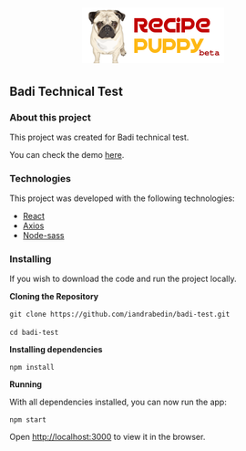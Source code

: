 <h1 align="center">
    <img alt="recipe-puppy" src=".github/logo-recipe-puppy.png" width="250px" />
</h1>

## Badi Technical Test

### About this project

This project was created for Badi technical test.

You can check the demo [here](https://badi-test.herokuapp.com/).

### Technologies

This project was developed with the following technologies:

- [React](https://reactjs.org)
- [Axios](https://www.npmjs.com/package/axios)
- [Node-sass](https://www.npmjs.com/package/node-sass)

### Installing

If you wish to download the code and run the project locally.

**Cloning the Repository**

```
git clone https://github.com/iandrabedin/badi-test.git

cd badi-test
```

**Installing dependencies**

```
npm install
```

**Running**

With all dependencies installed, you can now run the app:

```
npm start
```

Open [http://localhost:3000](http://localhost:3000) to view it in the browser.
